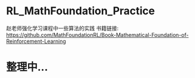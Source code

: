 # RL_MathFoundation_Practice
赵老师强化学习课程中一些算法的实践
书籍链接:
https://github.com/MathFoundationRL/Book-Mathematical-Foundation-of-Reinforcement-Learning
# 整理中...
